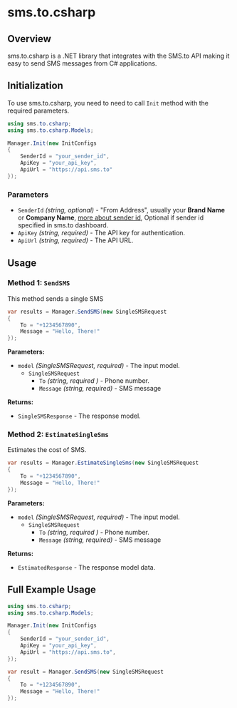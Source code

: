 # sms.to.csharp

## Overview

sms.to.csharp is a .NET library that integrates with the SMS.to API making it easy to send SMS messages from C# applications.

## Initialization

To use sms.to.csharp, you need to need to call `Init` method with the required parameters.

```csharp
using sms.to.csharp;
using sms.to.csharp.Models;

Manager.Init(new InitConfigs
{
	SenderId = "your_sender_id",
    ApiKey = "your_api_key",
    ApiUrl = "https://api.sms.to"
});
```

### Parameters

- `SenderId` _(string, optional)_ - "From Address", usually your **Brand Name** or **Company Name**, [more about sender id](https://intergo.freshdesk.com/support/solutions/articles/43000513909), Optional if sender id specified in sms.to dashboard.
- `ApiKey` _(string, required)_ - The API key for authentication.
- `ApiUrl` _(string, required)_ - The API URL.

## Usage

### Method 1: `SendSMS`

This method sends a single SMS

```csharp
var results = Manager.SendSMS(new SingleSMSRequest
{
    To = "+1234567890",
    Message = "Hello, There!"
});
```

**Parameters:**

- `model` _(SingleSMSRequest, required)_ - The input model.
  - `SingleSMSRequest`
    - `To` _(string, required )_ - Phone number.
    - `Message` _(string, required)_ - SMS message

**Returns:**

- `SingleSMSResponse` - The response model.

### Method 2: `EstimateSingleSms`

Estimates the cost of SMS.

```csharp
var results = Manager.EstimateSingleSms(new SingleSMSRequest
{
    To = "+1234567890",
    Message = "Hello, There!"
});
```

**Parameters:**

- `model` _(SingleSMSRequest, required)_ - The input model.
  - `SingleSMSRequest`
    - `To` _(string, required )_ - Phone number.
    - `Message` _(string, required)_ - SMS message

**Returns:**

- `EstimatedResponse` - The response model data.

## Full Example Usage

```csharp
using sms.to.csharp;
using sms.to.csharp.Models;

Manager.Init(new InitConfigs
{
	SenderId = "your_sender_id",
    ApiKey = "your_api_key",
    ApiUrl = "https://api.sms.to",
});

var result = Manager.SendSMS(new SingleSMSRequest
{
    To = "+1234567890",
    Message = "Hello, There!"
});
```
